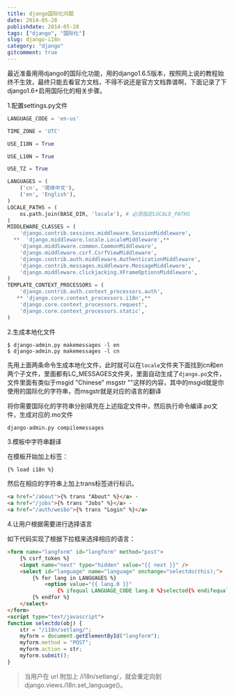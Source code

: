 ```yaml
---
title: django国际化问题
date: 2014-05-28
publishdate: 2014-05-28
tags: ["django", "国际化"]
slug: django-i18n
category: "django"
gitcomment: true
---
```


最近准备用用django的国际化功能，用的django1.6.5版本，按照网上说的教程始终不生效，最终只能去看官方文档，不得不说还是官方文档靠谱啊，下面记录了下django1.6+启用国际化的相关步骤。

<!--more-->

1.配置settings.py文件

```python
LANGUAGE_CODE = 'en-us'

TIME_ZONE = 'UTC'

USE_I18N = True

USE_L10N = True

USE_TZ = True

LANGUAGES = (
    ('cn', '简体中文'),
    ('en', 'English'),
)
LOCALE_PATHS = (
    os.path.join(BASE_DIR, 'locale'), # 必须指定LOCALE_PATHS
)
MIDDLEWARE_CLASSES = (
    'django.contrib.sessions.middleware.SessionMiddleware',
  **  'django.middleware.locale.LocaleMiddleware',**
    'django.middleware.common.CommonMiddleware',
    'django.middleware.csrf.CsrfViewMiddleware',
    'django.contrib.auth.middleware.AuthenticationMiddleware',
    'django.contrib.messages.middleware.MessageMiddleware',
    'django.middleware.clickjacking.XFrameOptionsMiddleware',
)
TEMPLATE_CONTEXT_PROCESSORS = (
    'django.contrib.auth.context_processors.auth',
   ** 'django.core.context_processors.i18n',**
    'django.core.context_processors.request',
    'django.core.context_processors.static',
)
```


2.生成本地化文件

```shell
$ django-admin.py makemessages -l en
$ django-admin.py makemessages -l cn
```
先用上面两条命令生成本地化文件，此时就可以在`locale`文件夹下面找到cn和en两个子文件，里面都有LC_MESSAGES文件夹，里面自动生成了`django.po`文件，文件里面有类似于msgid "Chinese" msgstr ""这样的内容，其中的msgid就是你使用的国际化的字符串，而msgstr就是对应的语言的翻译

将你需要国际化的字符串分别填充在上述指定文件中，然后执行命令编译.po文件，生成对应的.mo文件
```shell
django-admin.py compilemessages
```


3.模板中字符串翻译

在模板开始加上标签：
```html
{% load i18n %}
```

然后在相应的字符串上加上trans标签进行标识。
```html
<a href="/about">{% trans "About" %}</a> ·
<a href="/jobs">{% trans "Jobs" %}</a> ·
<a href="/auth/weibo">{% trans "Login" %}</a>
```

4.让用户根据需要进行选择语言

如下代码实现了根据下拉框来选择相应的语言：
```html
<form name="langform" id="langform" method="post">
    {% csrf_token %}
    <input name="next" type="hidden" value="{{ next }}" />
    <select id="language" name="language" onchange="selectdo(this);">
        {% for lang in LANGUAGES %}
            <option value="{{ lang.0 }}"
                {% ifequal LANGUAGE_CODE lang.0 %}selected{% endifequal %}>{{ lang.1 }}</option>
        {% endfor %}
    </select>
</form>
<script type="text/javascript">
function selectdo(obj) {
    str = "/i18n/setlang/";
    myform = document.getElementById("langform");
    myform.method = "POST";
    myform.action = str;
    myform.submit();
}
```

> 当用户在 url 附加上 /i18n/setlang/，就会重定向到 django.views.i18n.set_language()。





